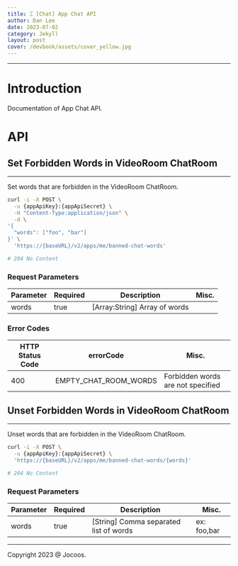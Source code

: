 ```yaml
---
title: Ξ [Chat] App Chat API
author: Dan Lee
date: 2023-07-02
category: Jekyll
layout: post
cover: /devbook/assets/cover_yellow.jpg
---
```


-------------
# Introduction

Documentation of App Chat API.

# API

## Set Forbidden Words in VideoRoom ChatRoom

---

Set words that are forbidden in the VideoRoom ChatRoom.

```bash
curl -i -X POST \
  -u {appApiKey}:{appApiSecret} \
  -H "Content-Type:application/json" \
  -d \
'{
  "words": ["foo", "bar"]
}' \
  'https://{baseURL}/v2/apps/me/banned-chat-words'

# 204 No Content
```

### Request Parameters

| Parameter | Required | Description | Misc. |
| --- | --- | --- | --- |
| words | true | [Array:String] Array of words |  |

### Error Codes

| HTTP Status Code | errorCode | Misc. |
| --- | --- | --- |
| 400 | EMPTY_CHAT_ROOM_WORDS | Forbidden words are not specified |

## Unset Forbidden Words in VideoRoom ChatRoom

---

Unset words that are forbidden in the VideoRoom ChatRoom.

```bash
curl -i -X POST \
  -u {appApiKey}:{appApiSecret} \
  'https://{baseURL}/v2/apps/me/banned-chat-words/{words}'

# 204 No Content
```

### Request Parameters

| Parameter | Required | Description | Misc. |
| --- | --- | --- | --- |
| words | true | [String] Comma separated list of words | ex: foo,bar |

-------------
Copyright 2023 @ Jocoos.